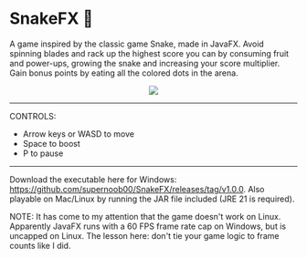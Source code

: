 # SnakeFX 🐍
A game inspired by the classic game Snake, made in JavaFX. Avoid spinning blades and rack up the highest score you can by consuming fruit and power-ups, growing the snake and increasing your score multiplier. Gain bonus points by eating all the colored dots in the arena.

<div align="center">
      <a href="https://www.youtube.com/watch?v=827gK9i1cuM&ab_channel=SamS.">
     <img src="https://img.youtube.com/vi/827gK9i1cuM/hqdefault.jpg">
      </a>
</div>

- - - -

CONTROLS:
* Arrow keys or WASD to move
* Space to boost
* P to pause
  
- - - -

Download the executable here for Windows: https://github.com/supernoob00/SnakeFX/releases/tag/v1.0.0. Also playable on Mac/Linux by running the JAR file included (JRE 21 is required).

NOTE: It has come to my attention that the game doesn't work on Linux. Apparently JavaFX runs with a 60 FPS frame rate cap on Windows, but is uncapped on Linux. The lesson here: don't tie your game logic to frame counts like I did.
